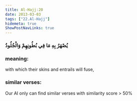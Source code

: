 ```yaml
---
title: Al-Hajj:20
date: 2013-03-03
tags: ["22.Al-Hajj"]
hidemeta: true 
ShowPostNavLinks: true 
---
```

### يُصْهَرُ بِهِ مَا فِي بُطُونِهِمْ وَالْجُلُودُ
### meaning: 
with which their skins and entrails will fuse,
### similar verses: 

Our AI only can find similar verses with similarity score > 50% 




